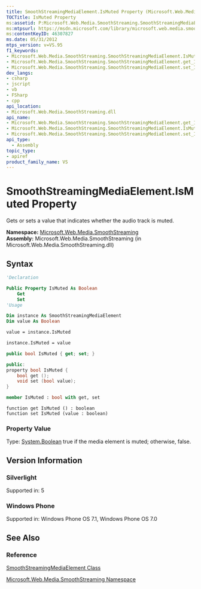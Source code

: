 ```yaml
---
title: SmoothStreamingMediaElement.IsMuted Property (Microsoft.Web.Media.SmoothStreaming)
TOCTitle: IsMuted Property
ms:assetid: P:Microsoft.Web.Media.SmoothStreaming.SmoothStreamingMediaElement.IsMuted
ms:mtpsurl: https://msdn.microsoft.com/library/microsoft.web.media.smoothstreaming.smoothstreamingmediaelement.ismuted(v=VS.95)
ms:contentKeyID: 46307827
ms.date: 05/31/2012
mtps_version: v=VS.95
f1_keywords:
- Microsoft.Web.Media.SmoothStreaming.SmoothStreamingMediaElement.IsMuted
- Microsoft.Web.Media.SmoothStreaming.SmoothStreamingMediaElement.get_IsMuted
- Microsoft.Web.Media.SmoothStreaming.SmoothStreamingMediaElement.set_IsMuted
dev_langs:
- csharp
- jscript
- vb
- FSharp
- cpp
api_location:
- Microsoft.Web.Media.SmoothStreaming.dll
api_name:
- Microsoft.Web.Media.SmoothStreaming.SmoothStreamingMediaElement.get_IsMuted
- Microsoft.Web.Media.SmoothStreaming.SmoothStreamingMediaElement.IsMuted
- Microsoft.Web.Media.SmoothStreaming.SmoothStreamingMediaElement.set_IsMuted
api_type:
  - Assembly
topic_type:
- apiref
product_family_name: VS
---
```


# SmoothStreamingMediaElement.IsMuted Property

Gets or sets a value that indicates whether the audio track is muted.

**Namespace:**  [Microsoft.Web.Media.SmoothStreaming](microsoft-web-media-smoothstreaming-namespace_1.md)  
**Assembly:**  Microsoft.Web.Media.SmoothStreaming (in Microsoft.Web.Media.SmoothStreaming.dll)

## Syntax

```vb
'Declaration

Public Property IsMuted As Boolean
    Get
    Set
'Usage

Dim instance As SmoothStreamingMediaElement
Dim value As Boolean

value = instance.IsMuted

instance.IsMuted = value
```

```csharp
public bool IsMuted { get; set; }
```

```cpp
public:
property bool IsMuted {
    bool get ();
    void set (bool value);
}
```

``` fsharp
member IsMuted : bool with get, set
```

```jscript
function get IsMuted () : boolean
function set IsMuted (value : boolean)
```

### Property Value

Type: [System.Boolean](https://msdn.microsoft.com/library/a28wyd50\(v=vs.95\))  
true if the media element is muted; otherwise, false.

## Version Information

### Silverlight

Supported in: 5  

### Windows Phone

Supported in: Windows Phone OS 7.1, Windows Phone OS 7.0  

## See Also

### Reference

[SmoothStreamingMediaElement Class](smoothstreamingmediaelement-class-microsoft-web-media-smoothstreaming_1.md)

[Microsoft.Web.Media.SmoothStreaming Namespace](microsoft-web-media-smoothstreaming-namespace_1.md)
